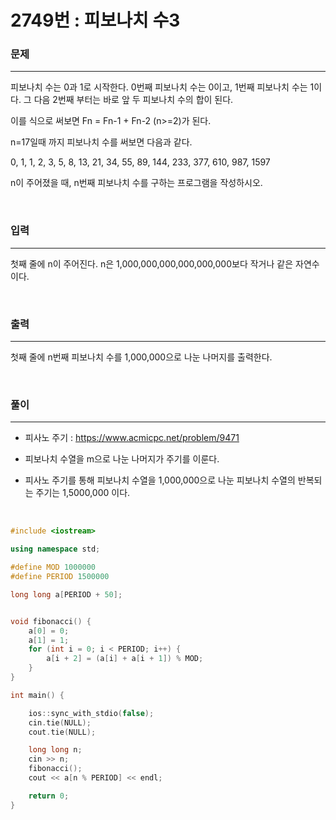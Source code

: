 2749번 : 피보나치 수3
===
### 문제
---
피보나치 수는 0과 1로 시작한다. 0번째 피보나치 수는 0이고, 1번째 피보나치 수는 1이다. 그 다음 2번째 부터는 바로 앞 두 피보나치 수의 합이 된다.

이를 식으로 써보면 Fn = Fn-1 + Fn-2 (n>=2)가 된다.

n=17일때 까지 피보나치 수를 써보면 다음과 같다.

0, 1, 1, 2, 3, 5, 8, 13, 21, 34, 55, 89, 144, 233, 377, 610, 987, 1597

n이 주어졌을 때, n번째 피보나치 수를 구하는 프로그램을 작성하시오.

<br>

### 입력
---
첫째 줄에 n이 주어진다. n은 1,000,000,000,000,000,000보다 작거나 같은 자연수이다.

<br>

### 출력
---
첫째 줄에 n번째 피보나치 수를 1,000,000으로 나눈 나머지를 출력한다.

<br>

### 풀이
---

- 피사노 주기 : https://www.acmicpc.net/problem/9471

- 피보나치 수열을 m으로 나눈 나머지가 주기를 이룬다.

- 피사노 주기를 통해 피보나치 수열을 1,000,000으로 나눈 피보나치 수열의 반복되는 주기는 1,5000,000 이다.

<br>

```c++
#include <iostream>

using namespace std;

#define MOD 1000000
#define PERIOD 1500000

long long a[PERIOD + 50];


void fibonacci() {
	a[0] = 0;
	a[1] = 1;
	for (int i = 0; i < PERIOD; i++) {
		a[i + 2] = (a[i] + a[i + 1]) % MOD;
	}
}

int main() {

	ios::sync_with_stdio(false);
	cin.tie(NULL);
	cout.tie(NULL);

	long long n;
	cin >> n;
	fibonacci();
	cout << a[n % PERIOD] << endl;

	return 0;
}
```

